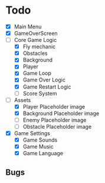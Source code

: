 # Todo
- [x] Main Menu
- [x] GameOverScreen
- [ ] Core Game Logic
  - [x] Fly mechanic
  - [x] Obstacles
  - [x] Background
  - [x] Player
  - [x] Game Loop
  - [x] Game Over Logic
  - [x] Game Restart Logic
  - [ ] Score System
- [ ] Assets
  - [x] Player Placeholder image
  - [x] Background Placeholder image
  - [ ] Enemy Placeholder image
  - [ ] Obstacle Placeholder image

- [x] Game Settings
  - [x] Game Sounds
  - [x] Game Music
  - [x] Game Language

## Bugs